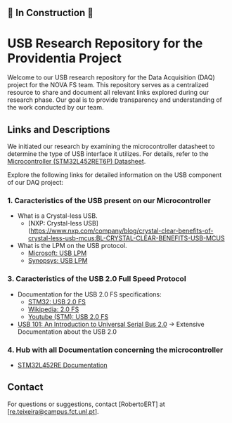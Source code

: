 ## 🚧 In Construction 🚧

# USB Research Repository for the Providentia Project

Welcome to our USB research repository for the Data Acquisition (DAQ) project for the NOVA FS team. 
This repository serves as a centralized resource to share and document all relevant links explored during our research phase. 
Our goal is to provide transparency and understanding of the work conducted by our team.

## Links and Descriptions

We initiated our research by examining the microcontroller datasheet to determine the type of USB interface it utilizes. 
For details, refer to the [Microcontroller (STM32L452RET6P) Datasheet](https://www.st.com/content/ccc/resource/technical/document/datasheet/group3/fc/c2/8d/b7/99/d8/42/9e/DM00340549/files/DM00340549.pdf/jcr:content/translations/en.DM00340549.pdf).

Explore the following links for detailed information on the USB component of our DAQ project:

### 1. Caracteristics of the USB present on our Microcontroller
- What is a Crystal-less USB.
  - [NXP: Crystal-less USB](https://www.nxp.com/company/blog/crystal-clear-benefits-of-crystal-less-usb-mcus:BL-CRYSTAL-CLEAR-BENEFITS-USB-MCUS
- What is the LPM on the USB protocol.
  - [Microsoft: USB LPM](https://techcommunity.microsoft.com/t5/microsoft-usb-blog/link-power-management-lpm-in-usb-2-0/ba-p/270812)
  - [Synopsys: USB LPM](https://www.synopsys.com/dw/dwtb.php?a=usb_lpm)

### 3. Caracteristics of the USB 2.0 Full Speed Protocol
- Documentation for the USB 2.0 FS specifications:
  - [STM32: USB 2.0 FS](https://www.st.com/resource/en/application_note/dm00296349-usb-hardware-and-pcb-guidelines-using-stm32-mcus-stmicroelectronics.pdf)
  - [Wikipedia: 2.0 FS](https://en.wikipedia.org/wiki/USB_communications#:~:text=Electrical%20specification%5Bedit%5D)
  - [Youtube (STM): USB 2.0 FS](https://www.youtube.com/watch?v=phkBIjoJKj4&list=PLnMKNibPkDnFFRBVD206EfnnHhQZI4Hxa&t=918s)
- [USB 101: An Introduction to Universal Serial Bus 2.0](https://www.infineon.com/dgdl/Infineon-AN57294_USB_101_An_Introduction_to_Universal_Serial_Bus_2.0-ApplicationNotes-v09_00-EN.pdf?fileId=8ac78c8c7cdc391c017d072d8e8e5256) -> Extensive Documentation about the USB 2.0

### 4. Hub with all Documentation concerning the microcontroller
- [STM32L452RE Documentation](https://www.st.com/en/microcontrollers-microprocessors/stm32l452re.html#documentation)

## Contact

For questions or suggestions, contact [RobertoERT] at [re.teixeira@campus.fct.unl.pt].
